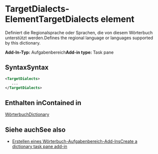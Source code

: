 # <a name="targetdialects-element"></a><span data-ttu-id="ad800-101">TargetDialects-Element</span><span class="sxs-lookup"><span data-stu-id="ad800-101">TargetDialects element</span></span>

<span data-ttu-id="ad800-102">Definiert die Regionalsprache oder Sprachen, die von diesem Wörterbuch unterstützt werden.</span><span class="sxs-lookup"><span data-stu-id="ad800-102">Defines the regional language or languages supported by this dictionary.</span></span>

<span data-ttu-id="ad800-103">**Add-In-Typ:** Aufgabenbereich</span><span class="sxs-lookup"><span data-stu-id="ad800-103">**Add-in type:** Task pane</span></span>

## <a name="syntax"></a><span data-ttu-id="ad800-104">Syntax</span><span class="sxs-lookup"><span data-stu-id="ad800-104">Syntax</span></span>

```XML
<TargetDialects>
   ...
</TargetDialects>
```

## <a name="contained-in"></a><span data-ttu-id="ad800-105">Enthalten in</span><span class="sxs-lookup"><span data-stu-id="ad800-105">Contained in</span></span>

[<span data-ttu-id="ad800-106">Wörterbuch</span><span class="sxs-lookup"><span data-stu-id="ad800-106">Dictionary</span></span>](dictionary.md)

## <a name="see-also"></a><span data-ttu-id="ad800-107">Siehe auch</span><span class="sxs-lookup"><span data-stu-id="ad800-107">See also</span></span>

- [<span data-ttu-id="ad800-108">Erstellen eines Wörterbuch-Aufgabenbereich-Add-Ins</span><span class="sxs-lookup"><span data-stu-id="ad800-108">Create a dictionary task pane add-in</span></span>](https://docs.microsoft.com/office/dev/add-ins/word/dictionary-task-pane-add-ins)
    
